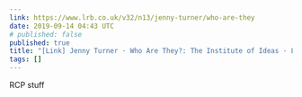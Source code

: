 ```yaml
---
link: https://www.lrb.co.uk/v32/n13/jenny-turner/who-are-they
date: 2019-09-14 04:43 UTC
# published: false
published: true
title: "[Link] Jenny Turner · Who Are They?: The Institute of Ideas · LRB 8 July 2010"
tags: []
---
```


RCP stuff
